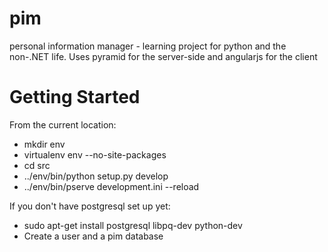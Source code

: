 pim
===

personal information manager - learning project for python and the non-.NET life. Uses pyramid for the server-side and angularjs for the client

Getting Started
===============
From the current location:
* mkdir env
* virtualenv env --no-site-packages
* cd src
* ../env/bin/python setup.py develop
* ../env/bin/pserve development.ini --reload

If you don't have postgresql set up yet:
* sudo apt-get install postgresql libpq-dev python-dev
* Create a user and a pim database